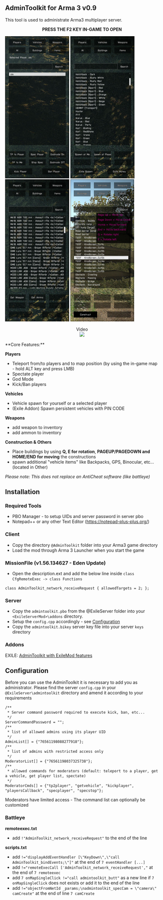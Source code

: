 ## AdminToolkit for Arma 3 v0.9

This tool is used to administrate Arma3 multiplayer server.

**<p align="center">PRESS THE F2 KEY IN-GAME TO OPEN</p>**

<img src="images/a3-atk-players.jpg" width="210" title="Manage players">
<img src="images/a3-atk-vehicles.jpg" width="210" title="Spawn vehicles">
<img src="images/a3-atk-weapons.jpg" width="210" title="Get weapons">
<img src="images/a3-atk-construct.jpg" width="210" title="Construction">

<p align="center">
Video<br/>
<a href="https://www.youtube.com/watch?v=Hznh7DSM38E" target="_blank"><img src="http://img.youtube.com/vi/Hznh7DSM38E/0.jpg" /></a>
</p>
**Core Features:**

**Players**
- Teleport from/to players and to map position (by using the in-game map - hold ALT key and press LMB)
- Spectate player
- God Mode
- Kick/Ban players

**Vehicles**
- Vehicle spawn for yourself or a selected player
- (Exile Addon) Spawn persistent vehicles with PIN CODE

**Weapons**
- add weapon to inventory
- add ammon to inventory

**Construction & Others**
- Place buildings by using **Q, E for rotation**, **PAGEUP/PAGEDOWN and HOME/END for moving** the constructions
- spawn additional "vehicle items" like Backpacks, GPS, Binocular, etc... (located in Other)

*Please note: This does not replace an AntiCheat software (like battleye)*

## Installation
### Required Tools

+ PBO Manager - to setup UIDs and server password in server pbo
+ Notepad++ or any other Text Editor (https://notepad-plus-plus.org/)

### Client

+ Copy the directory `@AdminToolkit` folder into your Arma3 game directory 
+ Load the mod through Arma 3 Launcher when you start the game

### MissionFile (**v1.56.134627 - Eden Update**)

+ Open the description.ext and add the below line inside `class CfgRemoteExec -> class Functions`

```
class AdminToolkit_network_receiveRequest { allowedTargets = 2; };
```

### Server

+ Copy the `admintoolkit.pbo` from the @ExileServer folder into your `<ExileServerMod>\addons` directory.
+ Setup the `config.cpp` accordingly - see <a href="#configuration">Configuration</a>
+ Copy the `admintoolkit.bikey` server key file into your server `keys` directory
 
### Addons

EXILE: <a href="@MissionFile/README.exile.md">AdminToolkit with ExileMod features</a>

## Configuration

Before you can use the AdminToolkit it is necessary to add you as administrator.
Please find the server `config.cpp` in your `@ExileServer\admintoolkit` directory and amend it according to your requirements

```
/**
 * Server command password required to execute kick, ban, etc...
 */
ServerCommandPassword = "";
/**
 * list of allowed admins using its player UID
 */
AdminList[] = {"76561198088277918"};
/**
 * list of admins with restricted access only
 */
ModeratorList[] = {"76561198037325738"};
/**
 * allowed commands for moderators (default: teleport to a player, get a vehicle, get player list, spectate)
 */
ModeratorCmds[] = {"tp2player", "getvehicle", "kickplayer", "playersCallback", "specplayer", "specstop"};
```

Moderators have limited access - The command list can optionally be customized

### Battleye

**remoteexec.txt**

+ add `!"AdminToolkit_network_receiveRequest"` to the end of the line

**scripts.txt**

+ add `!="displayAddEventHandler [\"KeyDown\",\"call AdminToolkit_bindEvents;\"]"` at the end of `7 eventHandler [...]`
+ add `!="remoteExecCall ['AdminToolkit_network_receiveRequest',"` at the end of `7 remoteexec`
+ add `7 onMapSingleClick !="call admintoolkit_butt"` as a new line if `7 onMapSingleClick` does not exists or add it to the end of the line
+ add `!="objectFromNetId _params;\nadmintoolkit_specCam = \"camera\" camCreate"` at the end of line `7 camCreate`
